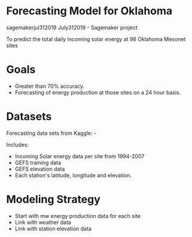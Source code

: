# Forecasting Model for Oklahoma
sagemakerjul312019
July312019 - Sagemaker project

To predict the total daily incoming solar energy at 98 Oklahoma Mesonet sites

# Goals

* Greater than 70% accuracy.
* Forecasting of energy production at those sites on a 24 hour basis.


# Datasets
Forecasting data sets from Kaggle: - 

Includes:

* Incoming Solar energy data per site from 1994-2007
* GEFS training data
* GEFS elevation data
* Each station's latitude, longitude and elevation.

# Modeling Strategy

* Start with mw energy production data for each site
* Link with weather data
* Link with station elevation data
